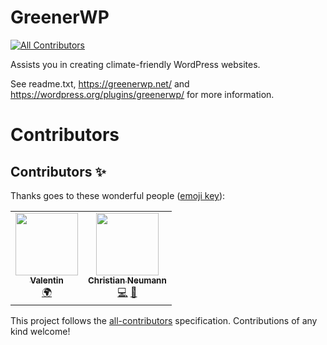# GreenerWP
<!-- ALL-CONTRIBUTORS-BADGE:START - Do not remove or modify this section -->
[![All Contributors](https://img.shields.io/badge/all_contributors-1-orange.svg?style=flat-square)](#contributors-)
<!-- ALL-CONTRIBUTORS-BADGE:END -->

Assists you in creating climate-friendly WordPress websites.

See readme.txt, https://greenerwp.net/ and
https://wordpress.org/plugins/greenerwp/ for more information.

# Contributors
## Contributors ✨

Thanks goes to these wonderful people ([emoji key](https://allcontributors.org/docs/en/emoji-key)):

<!-- ALL-CONTRIBUTORS-LIST:START - Do not remove or modify this section -->
<!-- prettier-ignore-start -->
<!-- markdownlint-disable -->
<table>
  <tr>
    <td align="center"><a href="https://chillr.de/"><img src="https://avatars.githubusercontent.com/u/1276955?v=4?s=100" width="100px;" alt=""/><br /><sub><b>Valentin</b></sub></a><br /><a href="#translation-HDValentin" title="Translation">🌍</a></td>
    <td align="center"><a href="https://utopicode.de/"><img src="https://avatars.githubusercontent.com/u/1172028?v=4?s=100" width="100px;" alt=""/><br /><sub><b>Christian Neumann</b></sub></a><br /><a href="https://github.com/GreenerWP/greenerwp-wordpress-plugin/commits?author=chrneumann" title="Code">💻</a> <a href="#projectManagement-chrneumann" title="Project Management">📆</a></td> </tr>
</table>

<!-- markdownlint-restore -->
<!-- prettier-ignore-end -->

<!-- ALL-CONTRIBUTORS-LIST:END -->

This project follows the [all-contributors](https://github.com/all-contributors/all-contributors) specification. Contributions of any kind welcome!